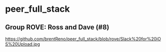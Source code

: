 # peer_full_stack

## Group ROVE: Ross and Dave (#8)

https://github.com/brentReno/peer_full_stack/blob/rove/Slack%20for%20iOS%20Upload.jpg

